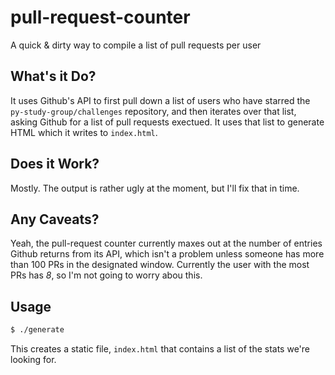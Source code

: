 # pull-request-counter

A quick &amp; dirty way to compile a list of pull requests per user

## What's it Do?

It uses Github's API to first pull down a list of users who have starred the
`py-study-group/challenges` repository, and then iterates over that list,
asking Github for a list of pull requests exectued.  It uses that list to
generate HTML which it writes to `index.html`.

## Does it Work?

Mostly.  The output is rather ugly at the moment, but I'll fix that in time.

## Any Caveats?

Yeah, the pull-request counter currently maxes out at the number of entries
Github returns from its API, which isn't a problem unless someone has more
than 100 PRs in the designated window.  Currently the user with the most PRs
has *8*, so I'm not going to worry abou this.

## Usage

```bash
$ ./generate
```

This creates a static file, `index.html` that contains a list of the stats
we're looking for.

